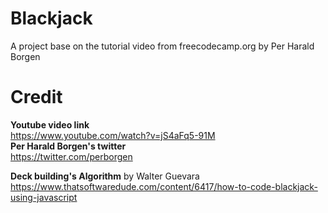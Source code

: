 # Blackjack
A project base on the tutorial video from freecodecamp.org by Per Harald Borgen  

# Credit
**Youtube video link**  
https://www.youtube.com/watch?v=jS4aFq5-91M  
**Per Harald Borgen's twitter**  
https://twitter.com/perborgen

**Deck building's Algorithm** by Walter Guevara  
https://www.thatsoftwaredude.com/content/6417/how-to-code-blackjack-using-javascript

 
